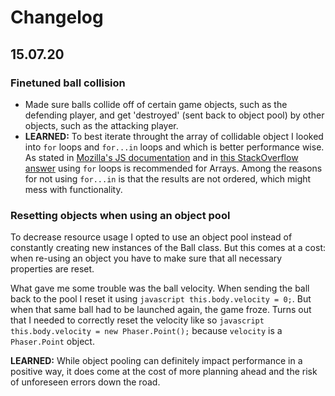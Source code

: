 # Changelog

## 15.07.20

### Finetuned ball collision
- Made sure balls collide off of certain game objects, such as the defending player, and get 'destroyed' (sent back to object pool) by other objects, such as the attacking player.
- __LEARNED:__ To best iterate throught the array of collidable object I looked into ```for``` loops and ```for...in``` loops and which is better performance wise. As stated in [Mozilla's JS documentation][1] and in [this StackOverflow answer][2] using ```for``` loops is recommended for Arrays. Among the reasons for not using ```for...in``` is that the results are not ordered, which might mess with functionality.

### Resetting objects when using an object pool
To decrease resource usage I opted to use an object pool instead of constantly creating new instances of the Ball class. But this comes at a cost: when re-using an object you have to make sure that all necessary properties are reset.

What gave me some trouble was the ball velocity. When sending the ball back to the pool I reset it using ```javascript
this.body.velocity = 0;```. But when that same ball had to be launched again, the game froze. Turns out that I needed to correctly reset the velocity like so ```javascript
this.body.velocity = new Phaser.Point();``` because ```velocity``` is a ```Phaser.Point``` object.

__LEARNED:__ While object pooling can definitely impact performance in a positive way, it does come at the cost of more planning ahead and the risk of unforeseen errors down the road.

[1]: https://developer.mozilla.org/en-US/docs/Web/JavaScript/Reference/Statements/for...in
[2]: http://stackoverflow.com/a/243778